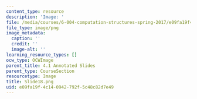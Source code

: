 ```yaml
---
content_type: resource
description: 'Image: '
file: /media/courses/6-004-computation-structures-spring-2017/e09fa19f4c140942792f5c48c82d7e49_Slide18.png
file_type: image/png
image_metadata:
  caption: ''
  credit: ''
  image-alt: ''
learning_resource_types: []
ocw_type: OCWImage
parent_title: 4.1 Annotated Slides
parent_type: CourseSection
resourcetype: Image
title: Slide18.png
uid: e09fa19f-4c14-0942-792f-5c48c82d7e49
---
```

